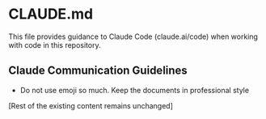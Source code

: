 # CLAUDE.md

This file provides guidance to Claude Code (claude.ai/code) when working with code in this repository.

## Claude Communication Guidelines

- Do not use emoji so much. Keep the documents in professional style

[Rest of the existing content remains unchanged]